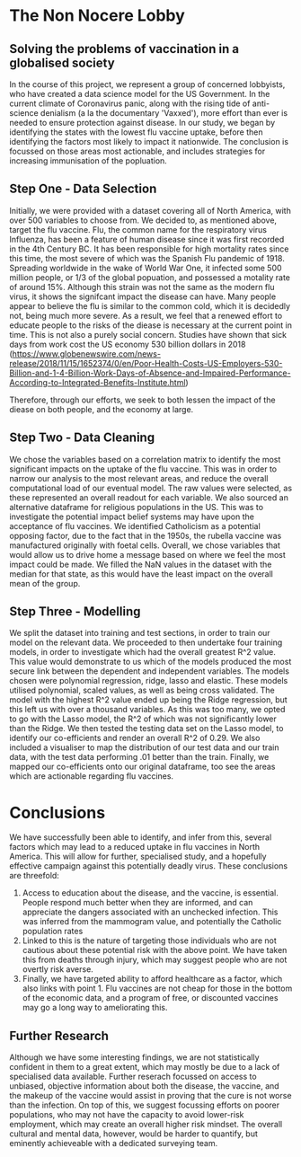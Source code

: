 # The Non Nocere Lobby
## Solving the problems of vaccination in a globalised society

In the course of this project, we represent a group of concerned lobbyists, who have created a data science model for the US 
Government. In the current climate of Coronavirus panic, along with the rising tide of anti-science denialism (a la the documentary 'Vaxxed'), more effort than ever is needed to ensure protection against disease. In our study, we began by identifying the states with the lowest flu vaccine uptake, before then identifying the factors most likely to impact it nationwide. The conclusion is focussed on those areas most actionable, and includes strategies for increasing immunisation of the popluation.

## Step One - Data Selection

Initially, we were provided with a dataset covering all of North America, with over 500 variables to choose from. We decided to, as mentioned above, target the flu vaccine. Flu, the common name for the respiratory virus Influenza, has been a feature of human disease since it was first recorded in the 4th Century BC. It has been responsible for high mortality rates since this time, the most severe of which was the Spanish Flu pandemic of 1918. Spreading worldwide in the wake of World War One, it infected some 500 million people, or 1/3 of the global popuation, and possessed a motality rate of around 15%. Although this strain was not the same as the modern flu virus, it shows the signifcant impact the disease can have. Many people appear to believe the flu is similar to the common cold, which it is decidedly not, being much more severe. As a result, we feel that a renewed effort to educate people to the risks of the diease is necessary at the current point in time. This is not also a purely social concern. Studies have shown that sick days from work cost the US economy 530 billion dollars in 2018 (https://www.globenewswire.com/news-release/2018/11/15/1652374/0/en/Poor-Health-Costs-US-Employers-530-Billion-and-1-4-Billion-Work-Days-of-Absence-and-Impaired-Performance-According-to-Integrated-Benefits-Institute.html)

Therefore, through our efforts, we seek to both lessen the impact of the diease on both people, and the economy at large. 

## Step Two - Data Cleaning

We chose the variables based on a correlation matrix to identify the most significant impacts on the uptake of the flu vaccine. This was in order to narrow our analysis to the most relevant areas, and reduce the overall computational load of our eventual model. The raw values were selected, as these represented an overall readout for each variable. We also sourced an alternative dataframe for religious populations in the US. This was to investigate the potential impact belief systems may have upon the acceptance of flu vaccines. We identified Catholicism as a potential opposing factor, due to the fact that in the 1950s, the rubella vaccine was manufactured originally with foetal cells. Overall, we chose variables that would allow us to drive home a message based on where we feel the most impact could be made. We filled the NaN values in the dataset with the median for that state, as this would have the least impact on the overall mean of the group.

## Step Three - Modelling

We split the dataset into training and test sections, in order to train our model on the relevant data. We proceeded to then undertake four training models, in order to investigate which had the overall greatest R^2 value. This value would demonstrate to us which of the models produced the most secure link between the dependent and independent variables. The models chosen were polynomial regression, ridge, lasso and elastic. These models utilised polynomial, scaled values, as well as being cross validated. The model with the highest R^2 value ended up being the Ridge regression, but this left us with over a thousand variables. As this was too many, we opted to go with the Lasso model, the R^2 of which was not significantly lower than the Ridge. We then tested the testing data set on the Lasso model, to identify our co-efficients and render an overall R^2 of 0.29. We also included a visualiser to map the distribution of our test data and our train data, with the test data performing .01 better than the train. Finally, we mapped our co-efficients onto our original dataframe, too see the areas which are actionable regarding flu vaccines.

# Conclusions

We have successfully been able to identify, and infer from this, several factors which may lead to a reduced uptake in flu vaccines in North America. This will allow for further, specialised study, and a hopefully effective campaign against this potentially deadly virus. 
These conclusions are threefold:
  1) Access to education about the disease, and the vaccine, is essential. People respond much better when they are informed,      and can appreciate the dangers associated with an unchecked infection. This was inferred from the mammogram value, and        potentially the Catholic population rates
  2) Linked to this is the nature of targeting those individuals who are not cautious about these potential risk with the          above point. We have taken this from deaths through injury, which may suggest people who are not overtly risk averse. 
  3) Finally, we have targeted ability to afford healthcare as a factor, which also links with point 1. Flu vaccines are not        cheap for those in the bottom of the economic data, and a program of free, or discounted vaccines may go a long way to        ameliorating this.
  
 ## Further Research
 
 Although we have some interesting findings, we are not statistically confident in them to a great extent, which may mostly be due to a lack of specialised data available. Further reserach focussed on access to unbiased, objective information about both the disease, the vaccine, and the makeup of the vaccine would assist in proving that the cure is not worse than the infection. On top of this, we suggest focussing efforts on poorer populations, who may not have the capacity to avoid lower-risk employment, which may create an overall higher risk mindset. The overall cultural and mental data, however, would be harder to quantify, but eminently achieveable with a dedicated surveying team. 

